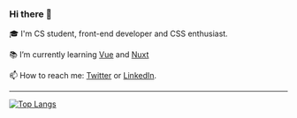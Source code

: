 ### Hi there 👋

<!--
**devlucaspires/devlucaspires** is a ✨ _special_ ✨ repository because its `README.md` (this file) appears on your GitHub profile.

Here are some ideas to get you started:

- 🔭 I’m currently working on ...
- 🌱 I’m currently learning ...
- 👯 I’m looking to collaborate on ...
- 🤔 I’m looking for help with ...
- 💬 Ask me about ...
- 📫 How to reach me: ...
- 😄 Pronouns: ...
- ⚡ Fun fact: ...
-->

🎓 I'm CS student, front-end developer and CSS enthusiast.

📚 I’m currently learning [Vue](https://vuejs.org/) and [Nuxt](https://nuxtjs.org/)

📫 How to reach me: [Twitter](https://twitter.com/lucasopf) or [LinkedIn](https://www.linkedin.com/in/lucasopf/).

---

[![Top Langs](https://github-readme-stats.vercel.app/api/top-langs/?username=devlucaspires&layout=compact&theme=github_dark&langs_count=6)](https://github.com/anuraghazra/github-readme-stats)
